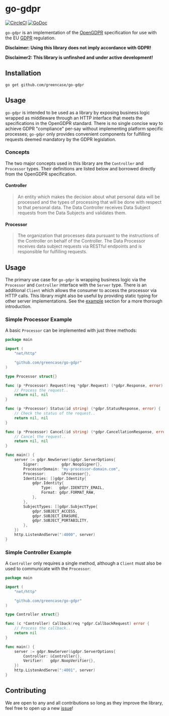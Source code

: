 # go-gdpr
[![CircleCI](https://circleci.com/gh/greencase/go-gdpr/tree/master.svg?style=svg)](https://circleci.com/gh/greencase/go-gdpr/tree/master)
[![GoDoc](https://godoc.org/github.com/greencase/go-gdpr?status.svg)](https://godoc.org/github.com/greencase/go-gdpr)

`go-gdpr` is an implementation of the [OpenGDPR](https://www.opengdpr.org) specification for use with the EU [GDPR](https://www.eugdpr.org/) regulation. 

**Disclaimer: Using this library does not imply accordance with GDPR!**

**Disclaimer2: This library is unfinshed and under active development!**

## Installation


    go get github.com/greencase/go-gdpr


## Usage

`go-gdpr` is intended to be used as a library by exposing business logic wrapped as middleware through an HTTP interface that meets the specifications in the OpenGDPR standard. There is no single concise way to achieve GDPR "compliance" per-say without implementing platform specific processes; `go-gdpr` only provides convenient components for fulfilling requests deemed mandatory by the GDPR legislation.


### Concepts

The two major concepts used in this library are the  `Controller` and `Processor` types. Their definitions are listed below and borrowed directly from the OpenGDPR specification.

#### Controller

> An entity which makes the decision about what personal data  will be processed and the types of processing that will be done with respect to that personal data. The Data Controller receives Data Subject requests from the Data Subjects and validates them. 

#### Processor

> The organization that processes data pursuant to the instructions of the Controller on behalf of the Controller. The Data Processor receives data subject requests via RESTful endpoints and is responsible for fulfilling requests.

## Usage

The primary use case for `go-gdpr` is wrapping business logic via the `Processor` and `Controller` interface with the `Server` type. There is an additional `Client` which allows the consumer to access the processor via HTTP calls. This library might also be useful by providing static typing for other server implementations. See the [example](https://github.com/greencase/go-gdpr/tree/master/example) section for a more thorough introduction.

### Simple Processor Example

A basic `Processor` can be implemented with just three methods:

```go
package main

import (
	"net/http"

	"github.com/greencase/go-gdpr"
)

type Processor struct{}

func (p *Processor) Request(req *gdpr.Request) (*gdpr.Response, error) {
	// Process the request..
	return nil, nil
}

func (p *Processor) Status(id string) (*gdpr.StatusResponse, error) {
	// Check the status of the request..
	return nil, nil
}

func (p *Processor) Cancel(id string) (*gdpr.CancellationResponse, error) {
	// Cancel the request..
	return nil, nil
}

func main() {
	server := gdpr.NewServer(&gdpr.ServerOptions{
		Signer:          gdpr.NoopSigner{},
		ProcessorDomain: "my-processor-domain.com",
		Processor:       &Processor{},
		Identities: []gdpr.Identity{
			gdpr.Identity{
				Type:   gdpr.IDENTITY_EMAIL,
				Format: gdpr.FORMAT_RAW,
			},
		},
		SubjectTypes: []gdpr.SubjectType{
			gdpr.SUBJECT_ACCESS,
			gdpr.SUBJECT_ERASURE,
			gdpr.SUBJECT_PORTABILITY,
		},
	})
	http.ListenAndServe(":4000", server)
}
```

### Simple Controller Example

A `Controller` only requires a single method, although a `Client` must also be used to communicate with the `Processor`:

```go
package main

import (
	"net/http"

	"github.com/greencase/go-gdpr"
)

type Controller struct{}

func (c *Controller) Callback(req *gdpr.CallbackRequest) error {
	// Process the callback..
	return nil
}

func main() {
	server := gdpr.NewServer(&gdpr.ServerOptions{
		Controller: &Controller{},
		Verifier:   gdpr.NoopVerifier{},
	})
	http.ListenAndServe(":4001", server)
}
```

## Contributing

We are open to any and all contributions so long as they improve the library, feel free to open up a new [issue](https://github.com/greencase/go-gdpr/issues)!



